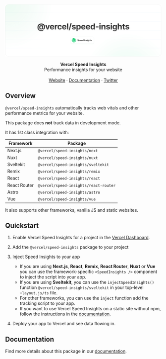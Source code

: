 ![Speed Insights](https://github.com/vercel/speed-insights/blob/main/.github/banner.png)

<div align="center"><strong>Vercel Speed Insights</strong></div>
<div align="center">Performance insights for your website</div>
<br />
<div align="center">
<a href="https://vercel.com/docs/speed-insights">Website</a>
<span> · </span>
<a href="https://vercel.com/docs/speed-insights/package">Documentation</a>
<span> · </span>
<a href="https://twitter.com/vercel">Twitter</a>
</div>

## Overview

`@vercel/speed-insights` automatically tracks web vitals and other performance metrics for your website.

This package does **not** track data in development mode.

It has 1st class integration with:

| Framework    | Package                               |
| ------------ | ------------------------------------- |
| Next.js      | `@vercel/speed-insights/next`         |
| Nuxt         | `@vercel/speed-insights/nuxt`         |
| Sveltekit    | `@vercel/speed-insights/sveltekit`    |
| Remix        | `@vercel/speed-insights/remix`        |
| React        | `@vercel/speed-insights/react`        |
| React Router | `@vercel/speed-insights/react-router` |
| Astro        | `@vercel/speed-insights/astro`        |
| Vue          | `@vercel/speed-insights/vue`          |

It also supports other frameworks, vanilla JS and static websites.

## Quickstart

1. Enable Vercel Speed Insights for a project in the [Vercel Dashboard](https://vercel.com/d?to=%2F%5Bteam%5D%2F%5Bproject%5D%2Fspeed-insights&title=Open+Web+Analytics).
2. Add the `@vercel/speed-insights` package to your project
3. Inject Speed Insights to your app

   - If you are using **Next.js**, **React**, **Remix**, **React Router**, **Nuxt** or **Vue** you can use the framework-specific `<SpeedInsights />` component to inject the script into your app.
   - If you are using **Sveltekit**, you can use the `injectSpeedInsights()` function `@vercel/speed-insights/sveltekit` in your top-level `+layout.js/ts` file.
   - For other frameworks, you can use the `inject` function add the tracking script to your app.
   - If you want to use Vercel Speed Insights on a static site without npm, follow the instructions in the [documentation](https://vercel.com/docs/speed-insights/quickstart).

4. Deploy your app to Vercel and see data flowing in.

## Documentation

Find more details about this package in our [documentation](https://vercel.com/docs/speed-insights/quickstart).
